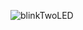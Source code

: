
![blinkTwoLED](https://user-images.githubusercontent.com/102514588/164626470-470e0694-a18d-4298-9090-b5024be32d81.jpg)

